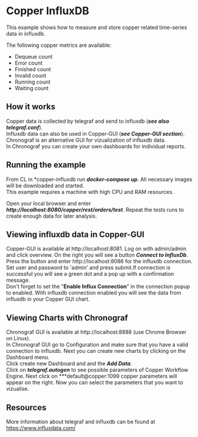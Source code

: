 Copper InfluxDB
========
This example shows how to measure and store copper related time-series data in influxdb.  

The following copper metrics are available:
- Dequeue count
- Error count
- Finished count
- Invalid count
- Running count
- Waiting count

How it works
------------
Copper data is collected by telegraf and send to influxdb (***see also telegraf.conf***).  
Influxdb data can also be used in Copper-GUI (***see Copper-GUI section***).
Chronograf is an alternative GUI for vizualization of influxdb data.  
In Chronograf you can create your own dashboards for individual reports.

Running the example
-------------------
From CL in *copper-influxdb run ***docker-compose up***.
All necessary images will be downloaded and started.  
This example requires a machine with high CPU and RAM resources. 

Open your local browser and enter 
***http://localhost:8080/copper/rest/orders/test***. 
Repeat the tests runs to create enough data for later analysis.


Viewing influxdb data in Copper-GUI
----------------------------------------
Copper-GUI is available at http://localhost:8081. Log on with admin/admin and click overview.
On the right you will see a button ***Connect to InfluxDb***.  
Press the button and enter http://localhost:8086 for the influxdb connection.  
Set user and password to 'admin' and press submit.If connection is successful you will see a green dot and a pop up with a confirmation message.  
Don't forget to set the "**Enable Influx Connection**" in the connection popup to enabled.
With influxdb connection enabled you will see the data from influxdb in your Copper GUI chart.

Viewing Charts with Chronograf
------------------------------
Chronograf GUI is available at http://localhost:8888 (use Chrome Browser on Linux).  
In Chronograf GUI go to Configuration and make sure that you have a valid connection to influxdb.
Next you can create new charts by clicking on the Dashboard menu.  
Click create new Dashboard and and the ***Add Data***.  
Click on ***telegraf.autogen*** to see possible parameters of Copper Workflow Engine. 
Next click on ***default@copper:1099 copper parameters will appear on the right.
Now you can select the parameters that you want to vizualise.

Resources
---------
More information about telegraf and influxdb can be found at https://www.influxdata.com/

  